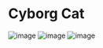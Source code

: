 # Cyborg Cat


![image](https://github.com/robocode-pb/RC2023/assets/172953581/18b689f4-8b5e-4efb-bc2d-18b312a751a3)
![image](https://github.com/robocode-pb/RC2023/assets/172953581/32868ff5-b668-4e49-a055-35fb205e86fc)
![image](https://github.com/robocode-pb/RC2023/assets/172953581/52384638-8b0b-40b6-85c4-126638714644)
